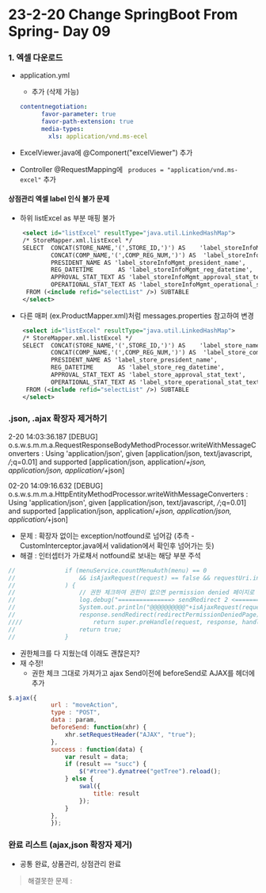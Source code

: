 # 23-2-20 Change SpringBoot From Spring- Day 09

### 1. 엑셀 다운로드

- application.yml 

  - 추가 (삭제 가능)

  ```yml
  contentnegotiation:
        favor-parameter: true
        favor-path-extension: true
        media-types:
          xls: application/vnd.ms-ecel
  ```

- ExcelViewer.java에 @Componert("excelViewer") 추가
- Controller @RequestMapping에  ` produces = "application/vnd.ms-excel"` 추가

####  상점관리 엑셀 label 인식 불가 문제

- 하위 listExcel as 부분 매핑 불가 

```xml
	<select id="listExcel" resultType="java.util.LinkedHashMap">
    /* StoreMapper.xml.listExcel */
    SELECT 	CONCAT(STORE_NAME,'(',STORE_ID,')') AS    'label_storeInfoMgmt_store_name',       
			CONCAT(COMP_NAME,'(',COMP_REG_NUM,')') AS  'label_storeInfoMgmt_comp_name',        
			PRESIDENT_NAME AS 'label_storeInfoMgmt_president_name',   
			REG_DATETIME       AS 'label_storeInfoMgmt_reg_datetime',
			APPROVAL_STAT_TEXT AS 'label_storeInfoMgmt_approval_stat_text',
			OPERATIONAL_STAT_TEXT AS 'label_storeInfoMgmt_operational_stat_text'
     FROM (<include refid="selectList" />) SUBTABLE
	</select>
```

- 다른 매퍼 (ex.ProductMapper.xml)처럼 messages.properties 참고하여 변경

```xml
	<select id="listExcel" resultType="java.util.LinkedHashMap">
    /* StoreMapper.xml.listExcel */
    SELECT 	CONCAT(STORE_NAME,'(',STORE_ID,')') AS    'label_store_name',       
			CONCAT(COMP_NAME,'(',COMP_REG_NUM,')') AS  'label_store_comp_name',        
			PRESIDENT_NAME AS 'label_store_president_name',   
			REG_DATETIME       AS 'label_store_reg_datetime',
			APPROVAL_STAT_TEXT AS 'label_store_approval_stat_text',
			OPERATIONAL_STAT_TEXT AS 'label_store_operational_stat_text'
     FROM (<include refid="selectList" />) SUBTABLE
	</select>
```

### .json, .ajax 확장자 제거하기

2-20 14:03:36.187 [DEBUG] o.s.w.s.m.m.a.RequestResponseBodyMethodProcessor.writeWithMessageConverters : Using 'application/json', given [application/json, text/javascript, */*;q=0.01] and supported [application/json, application/*+json, application/json, application/*+json]

02-20 14:09:16.632 [DEBUG] o.s.w.s.m.m.a.HttpEntityMethodProcessor.writeWithMessageConverters : Using 'application/json', given [application/json, text/javascript, */*;q=0.01] and supported [application/json, application/*+json, application/json, application/*+json]

- 문제 : 확장자 없이는 exception/notfound로 넘어감 (추측 - CustomInterceptor.java에서 validation에서 확인후 넘어가는 듯)
- 해결 : 인터셉터가 가로채서 notfound로 보내는 해당 부분 주석

```java
//				if (menuService.countMenuAuth(menu) == 0
//					&& isAjaxRequest(request) == false && requestUri.indexOf("ajax") == -1 && requestUri.indexOf("json") == -1 
//			    ) {
//			    	// 권한 체크하여 권한이 없으면 permission denied 페이지로
//					log.debug("===============> sendRedirect 2 <=================");
//					System.out.println("@@@@@@@@@@"+isAjaxRequest(request));
//					response.sendRedirect(redirectPermissionDeniedPage);
////					return super.preHandle(request, response, handler);
//					return true;
//				}
```

- 권한체크를 다 지웠는데 이래도 괜찮은지?
- 재 수정!
  - 권한 체크 그대로 가져가고 ajax Send이전에 beforeSend로 AJAX를 헤더에 추가


```js
$.ajax({
			url : "moveAction",
			type : "POST",
			data : param,
			beforeSend: function(xhr) {
				xhr.setRequestHeader("AJAX", "true"); 
			},
			success : function(data) {
				var result = data;
				if (result == "succ") {
					$("#tree").dynatree("getTree").reload();
				} else {
					swal({
				        title: result
				    });
				}
			},
			});
```



### 완료 리스트 (ajax,json 확장자 제거)

- 공통 완료, 상품관리, 상점관리 완료





> 해결못한 문제 : 
